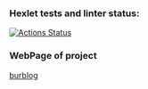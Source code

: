 ### Hexlet tests and linter status:
[![Actions Status](https://github.com/FunnyDrew/rails-project-64/actions/workflows/hexlet-check.yml/badge.svg)](https://github.com/FunnyDrew/rails-project-64/actions)

### WebPage of project
[burblog](https://rails-project-64-qitq.onrender.com)